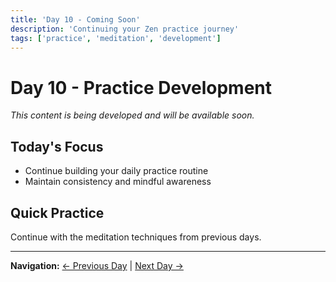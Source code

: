 ```yaml
---
title: 'Day 10 - Coming Soon'
description: 'Continuing your Zen practice journey'
tags: ['practice', 'meditation', 'development']
---
```


# Day 10 - Practice Development

*This content is being developed and will be available soon.*

## Today's Focus
- Continue building your daily practice routine
- Maintain consistency and mindful awareness

## Quick Practice
Continue with the meditation techniques from previous days.

---

**Navigation:** [← Previous Day](day09.md) | [Next Day →](day11.md)

